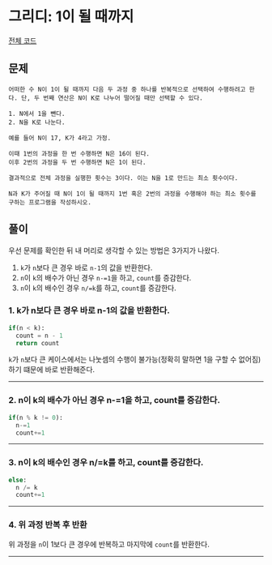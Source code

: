 # 그리디: 1이 될 때까지

[전체 코드](./1이될때까지.py)

## 문제

```
어떠한 수 N이 1이 될 때까지 다음 두 과정 중 하나를 반복적으로 선택하여 수행하려고 한다. 단, 두 번째 연산은 N이 K로 나누어 떨어질 때만 선택할 수 있다.

1. N에서 1을 뺀다.
2. N을 K로 나눈다.

예를 들어 N이 17, K가 4라고 가정.

이때 1번의 과정을 한 번 수행하면 N은 16이 된다.
이후 2번의 과정을 두 번 수행하면 N은 1이 된다.

결과적으로 전체 과정을 실행한 횟수는 3이다. 이는 N을 1로 만드는 최소 횟수이다.

N과 K가 주어질 때 N이 1이 될 때까지 1번 혹은 2번의 과정을 수행해야 하는 최소 횟수를 구하는 프로그램을 작성하시오.
```

## 풀이

우선 문제를 확인한 뒤 내 머리로 생각할 수 있는 방법은 3가지가 나왔다.

1. `k`가 `n`보다 큰 경우 바로 `n-1`의 값을 반환한다.
2. `n`이 `k`의 배수가 아닌 경우 `n-=1`을 하고, `count`를 증감한다.
3. `n`이 `k`의 배수인 경우 `n/=k`를 하고, `count`를 증감한다.

### 1. k가 n보다 큰 경우 바로 n-1의 값을 반환한다.

```py
if(n < k):
  count = n - 1
  return count
```

`k`가 `n`보다 큰 케이스에서는 나눗셈의 수행이 불가능(정확히 말하면 1을 구할 수 없어짐)하기 떄문에 바로 반환해준다.

---

### 2. n이 k의 배수가 아닌 경우 n-=1을 하고, count를 증감한다.

```py
if(n % k != 0):
  n-=1
  count+=1
```

---

### 3. n이 k의 배수인 경우 n/=k를 하고, count를 증감한다.

```py
else:
  n /= k
  count+=1
```

---

### 4. 위 과정 반복 후 반환

위 과정을 `n`이 1보다 큰 경우에 반복하고 마지막에 `count`를 반환한다.

---
